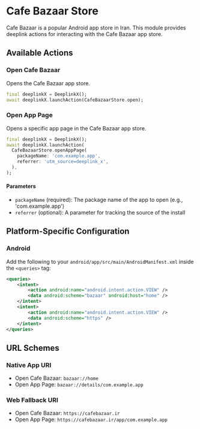 # Cafe Bazaar Store

Cafe Bazaar is a popular Android app store in Iran. This module provides deeplink actions for interacting with the Cafe Bazaar app store.

## Available Actions

### Open Cafe Bazaar

Opens the Cafe Bazaar app store.

```dart
final deeplinkX = DeeplinkX();
await deeplinkX.launchAction(CafeBazaarStore.open);
```

### Open App Page

Opens a specific app page in the Cafe Bazaar app store.

```dart
final deeplinkX = DeeplinkX();
await deeplinkX.launchAction(
  CafeBazaarStore.openAppPage(
    packageName: 'com.example.app',
    referrer: 'utm_source=deeplink_x',
  ),
);
```

#### Parameters

- `packageName` (required): The package name of the app to open (e.g., 'com.example.app')
- `referrer` (optional): A parameter for tracking the source of the install

## Platform-Specific Configuration

### Android
Add the following to your `android/app/src/main/AndroidManifest.xml` inside the `<queries>` tag:
```xml
<queries>
    <intent>
        <action android:name="android.intent.action.VIEW" />
        <data android:scheme="bazaar" android:host="home" />
    </intent>
    <intent>
        <action android:name="android.intent.action.VIEW" />
        <data android:scheme="https" />
    </intent>
</queries>
```

## URL Schemes

### Native App URI

- Open Cafe Bazaar: `bazaar://home`
- Open App Page: `bazaar://details/com.example.app`

### Web Fallback URI

- Open Cafe Bazaar: `https://cafebazaar.ir`
- Open App Page: `https://cafebazaar.ir/app/com.example.app`
